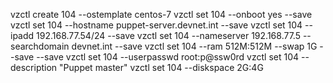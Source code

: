 vzctl create 104 --ostemplate centos-7
vzctl set 104 --onboot yes --save
vzctl set 104 --hostname puppet-server.devnet.int --save
vzctl set 104 --ipadd 192.168.77.54/24 --save
vzctl set 104 --nameserver 192.168.77.5 --searchdomain  devnet.int --save
vzctl set 104 --ram 512M:512M --swap 1G --save --save 
vzctl set 104 --userpasswd root:p@ssw0rd
vzctl set 104 --description "Puppet master"
vzctl set 104 --diskspace 2G:4G
